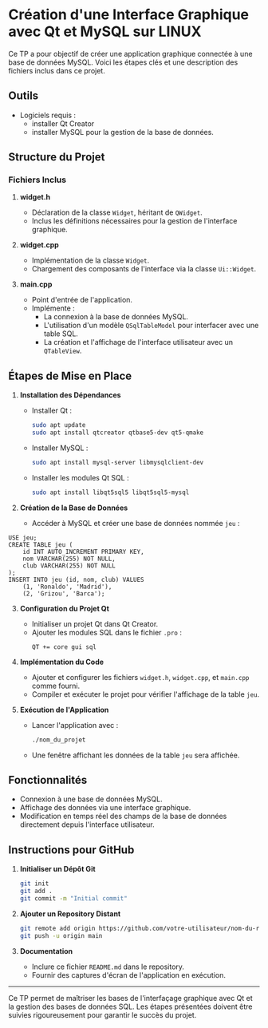 # Création d'une Interface Graphique avec Qt et MySQL sur LINUX

Ce TP a pour objectif de créer une application graphique connectée à une base de données MySQL. Voici les étapes clés et une description des fichiers inclus dans ce projet.

## Outils

- Logiciels requis :
  - installer Qt Creator
  - installer MySQL pour la gestion de la base de données.
    
## Structure du Projet

### Fichiers Inclus

1. **widget.h**
   - Déclaration de la classe `Widget`, héritant de `QWidget`.
   - Inclus les définitions nécessaires pour la gestion de l'interface graphique.

2. **widget.cpp**
   - Implémentation de la classe `Widget`.
   - Chargement des composants de l'interface via la classe `Ui::Widget`.

3. **main.cpp**
   - Point d'entrée de l'application.
   - Implémente :
     - La connexion à la base de données MySQL.
     - L'utilisation d'un modèle `QSqlTableModel` pour interfacer avec une table SQL.
     - La création et l'affichage de l'interface utilisateur avec un `QTableView`.

## Étapes de Mise en Place

1. **Installation des Dépendances**
   - Installer Qt :
     ```bash
     sudo apt update
     sudo apt install qtcreator qtbase5-dev qt5-qmake
     ```
   - Installer MySQL :
     ```bash
     sudo apt install mysql-server libmysqlclient-dev
     ```
   - Installer les modules Qt SQL :
     ```bash
     sudo apt install libqt5sql5 libqt5sql5-mysql
     ```

2. **Création de la Base de Données**
   - Accéder à MySQL et créer une base de données nommée `jeu` :
   
```CREATE DATABASE jeu;
USE jeu;
CREATE TABLE jeu (
    id INT AUTO_INCREMENT PRIMARY KEY,
    nom VARCHAR(255) NOT NULL,
    club VARCHAR(255) NOT NULL
);
INSERT INTO jeu (id, nom, club) VALUES
    (1, 'Ronaldo', 'Madrid'),
    (2, 'Grizou', 'Barca');
```
   

3. **Configuration du Projet Qt**
   - Initialiser un projet Qt dans Qt Creator.
   - Ajouter les modules SQL dans le fichier `.pro` :
     ```plaintext
     QT += core gui sql
     ```

4. **Implémentation du Code**
   - Ajouter et configurer les fichiers `widget.h`, `widget.cpp`, et `main.cpp` comme fourni.
   - Compiler et exécuter le projet pour vérifier l'affichage de la table `jeu`.

5. **Exécution de l'Application**
   - Lancer l'application avec :
     ```bash
     ./nom_du_projet
     ```
   - Une fenêtre affichant les données de la table `jeu` sera affichée.

## Fonctionnalités

- Connexion à une base de données MySQL.
- Affichage des données via une interface graphique.
- Modification en temps réel des champs de la base de données directement depuis l'interface utilisateur.

## Instructions pour GitHub

1. **Initialiser un Dépôt Git**
   ```bash
   git init
   git add .
   git commit -m "Initial commit"
   ```

2. **Ajouter un Repository Distant**
   ```bash
   git remote add origin https://github.com/votre-utilisateur/nom-du-repository.git
   git push -u origin main
   ```

3. **Documentation**
   - Inclure ce fichier `README.md` dans le repository.
   - Fournir des captures d'écran de l'application en exécution.

---

Ce TP permet de maîtriser les bases de l'interfaçage graphique avec Qt et la gestion des bases de données SQL. Les étapes présentées doivent être suivies rigoureusement pour garantir le succès du projet.


